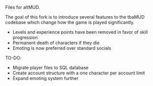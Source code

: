 Files for altMUD.

The goal of this fork is to introduce several features to the tbaMUD codebase
which change how the game is played significantly.

* Levels and experience points have been removed in favor of skill progression
* Permanent death of characters if they die
* Emoting is now preferred over standard socials

TO-DO:

* Migrate player files to SQL database
* Create account structure with a one character per account limit
* Expand emoting system further
